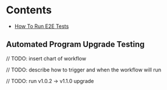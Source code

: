 # Contents

- [How To Run E2E Tests](../docs/RunningE2eTests.md)

## Automated Program Upgrade Testing

// TODO: insert chart of workflow

// TODO: describe how to trigger and when the workflow will run

// TODO: run v1.0.2 -> v1.1.0 upgrade
